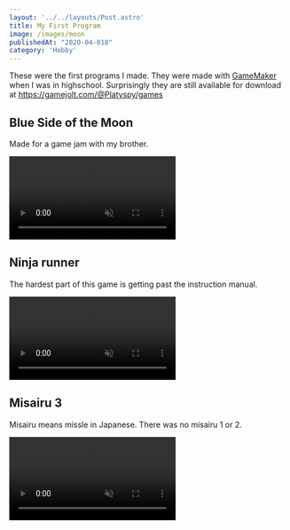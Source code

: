 ```yaml
---
layout: '../../layouts/Post.astro'
title: My First Program
image: /images/moon
publishedAt: "2020-04-018"
category: 'Hobby'
---
```

These were the first programs I made. They were made with [GameMaker](https://gamemaker.io/) when I was in highschool. Surprisingly they are still available for download at https://gamejolt.com/@Platyspy/games

## Blue Side of the Moon
Made for a game jam with my brother.

<video autoplay loop muted>
  <source src="/videos/moon.webm" type="video/webm">
</video>

## Ninja runner
The hardest part of this game is getting past the instruction manual.

<video autoplay loop muted>
  <source src="/videos/ninja.webm" type="video/webm">
</video>

## Misairu 3
Misairu means missle in Japanese. There was no misairu 1 or 2. 

<video autoplay loop muted>
  <source src="/videos/misairu.webm" type="video/webm">
</video>